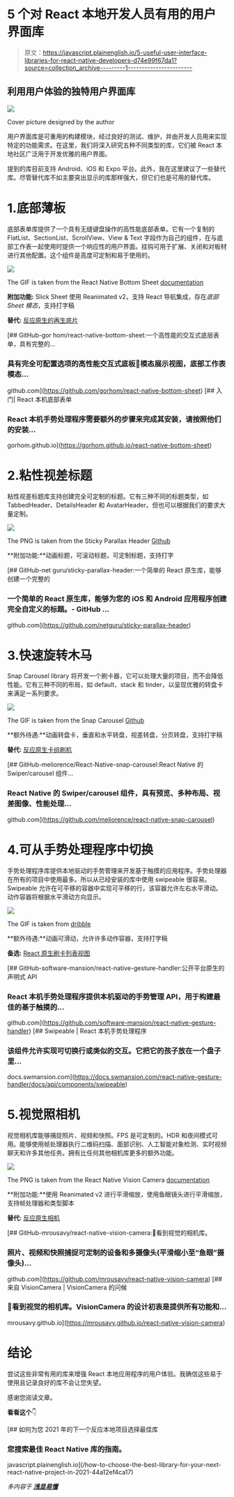 # 5 个对 React 本地开发人员有用的用户界面库

> 原文：<https://javascript.plainenglish.io/5-useful-user-interface-libraries-for-react-native-developers-d74e99f67da1?source=collection_archive---------1----------------------->

## 利用用户体验的独特用户界面库

![](img/af928014a02b9abef8b7c61aedc0dbb7.png)

Cover picture designed by the author

用户界面库是可重用的构建模块，经过良好的测试、维护，并由开发人员用来实现特定的功能需求。在这里，我们将深入研究五种不同类型的库，它们被 React 本地社区广泛用于开发优雅的用户界面。

提到的库目前支持 Android、iOS 和 Expo 平台。此外，我在这里建议了一些替代库。尽管替代库不如主要突出显示的库那样强大，但它们也是可用的替代库。

# 1.底部薄板

底部表单库提供了一个具有无缝键盘操作的高性能底部表单。它有一个复制的 FlatList、SectionList、ScrollView、View & Text 字段作为自己的组件，在与底部工作表一起使用时提供一个响应性的用户界面。挂钩可用于扩展、关闭和对板材进行其他配置。这个组件是高度可定制和易于使用的。

![](img/608efc93efd89c6bf82072ebd37826ae.png)

The GIF is taken from the React Native Bottom Sheet [documentation](https://gorhom.github.io/react-native-bottom-sheet)

**附加功能:** Slick Sheet 使用 Reanimated v2，支持 React 导航集成，存在*底部 Sheet 模态*，支持打字稿

**替代:** [反应原生的再生底片](https://github.com/osdnk/react-native-reanimated-bottom-sheet)

[](https://github.com/gorhom/react-native-bottom-sheet) [## GitHub-gor hom/react-native-bottom-sheet:一个高性能的交互式底层表单，具有完整的…

### 具有完全可配置选项的高性能交互式底板🚀模态展示视图，底部工作表模态…

github.com](https://github.com/gorhom/react-native-bottom-sheet) [](https://gorhom.github.io/react-native-bottom-sheet) [## 入门| React 本机底部表单

### React 本机手势处理程序需要额外的步骤来完成其安装，请按照他们的安装…

gorhom.github.io](https://gorhom.github.io/react-native-bottom-sheet) 

# 2.粘性视差标题

粘性视差标题库支持创建完全可定制的标题。它有三种不同的标题类型，如 TabbedHeader、DetailsHeader 和 AvatarHeader。但也可以根据我们的要求大量定制。

![](img/b6da38d35a602f0deea8577be95b76f1.png)

The PNG is taken from the Sticky Parallax Header [Github](https://github.com/netguru/sticky-parallax-header)

**附加功能:**动画标题，可滚动标题，可定制标题，支持打字

[](https://github.com/netguru/sticky-parallax-header) [## GitHub-net guru/sticky-parallax-header:一个简单的 React 原生库，能够创建一个完整的

### 一个简单的 React 原生库，能够为您的 iOS 和 Android 应用程序创建完全自定义的标题。- GitHub …

github.com](https://github.com/netguru/sticky-parallax-header) 

# 3.快速旋转木马

Snap Carousel library 将开发一个刷卡器，它可以处理大量的项目，而不会降低性能。它有三种不同的布局，如 default、stack 和 tinder，以呈现优雅的转盘卡来满足一系列要求。

![](img/3eb333b8f8c5f82c6755e3c149d4f116.png)

The GIF is taken from the Snap Carousel [Github](https://github.com/meliorence/react-native-snap-carousel)

**额外待遇:**动画转盘卡，垂直和水平转盘，视差转盘，分页转盘，支持打字稿

**替代:** [反应原生卡组刷机](https://github.com/alexbrillant/react-native-deck-swiper)

[](https://github.com/meliorence/react-native-snap-carousel) [## GitHub-meliorence/React-Native-snap-carousel:React Native 的 Swiper/carousel 组件…

### React Native 的 Swiper/carousel 组件，具有预览、多种布局、视差图像、性能处理…

github.com](https://github.com/meliorence/react-native-snap-carousel) 

# 4.可从手势处理程序中切换

手势处理程序库提供本地驱动的手势管理来开发基于触摸的应用程序。手势处理器在所有的项目中使用最多。所以从已经安装的库中使用 swipeable 很容易。Swipeable 允许在可平移的容器中实现可平移的行，该容器允许左右水平滑动。动作容器将根据水平滑动方向显示。

![](img/cd41ce2cfa77a243775a670fa9ca857e.png)

The GIF is taken from [dribble](https://dribbble.com/shots/15471187-Animated-Swipe-Icons-in-Gmail)

**额外待遇:**动画可滑动，允许许多动作容器，支持打字稿

**备选:** [React 原生刷卡列表视图](https://github.com/jemise111/react-native-swipe-list-view)

[](https://github.com/software-mansion/react-native-gesture-handler) [## GitHub-software-mansion/react-native-gesture-handler:公开平台原生的声明式 API

### React 本机手势处理程序提供本机驱动的手势管理 API，用于构建最佳的基于触摸的…

github.com](https://github.com/software-mansion/react-native-gesture-handler)  [## Swipeable | React 本机手势处理程序

### 该组件允许实现可切换行或类似的交互。它把它的孩子放在一个盘子里…

docs.swmansion.com](https://docs.swmansion.com/react-native-gesture-handler/docs/api/components/swipeable) 

# 5.视觉照相机

视觉相机库能够捕捉照片、视频和快照。FPS 是可定制的。HDR 和夜间模式可用。能够使用帧处理器执行二维码扫描、面部识别、人工智能对象检测、实时视频聊天和许多其他任务。拥有比任何其他相机库更多的额外功能。

![](img/2056564192248a2bf09da551fb158cb3.png)

The PNG is taken from the React Native Vision Camera [documentation](https://mrousavy.github.io/react-native-vision-camera/docs/guides/lifecycle)

**附加功能:**使用 Reanimated v2 进行平滑缩放，使用鱼眼镜头进行平滑缩放，支持帧处理器和类型脚本

**替代:** [反应原生相机](https://github.com/react-native-camera/react-native-camera)

[](https://github.com/mrousavy/react-native-vision-camera) [## GitHub-mrousavy/react-native-vision-camera:📸看到视觉的相机库。

### 照片、视频和快照捕捉可定制的设备和多摄像头(平滑缩小至“鱼眼”摄像头)…

github.com](https://github.com/mrousavy/react-native-vision-camera) [](https://mrousavy.github.io/react-native-vision-camera) [## 来自 VisionCamera | VisionCamera 的问候

### 📸看到视觉的相机库。VisionCamera 的设计初衷是提供所有功能和…

mrousavy.github.io](https://mrousavy.github.io/react-native-vision-camera) 

# 结论

尝试这些非常有用的库来增强 React 本地应用程序的用户体验。我确信这些易于使用且记录良好的库不会让您失望。

感谢您阅读文章。

**看看这个**👇

[](/how-to-choose-the-best-library-for-your-next-react-native-project-in-2021-44a12ef4ca17) [## 如何为您 2021 年的下一个反应本地项目选择最佳库

### 您搜索最佳 React Native 库的指南。

javascript.plainenglish.io](/how-to-choose-the-best-library-for-your-next-react-native-project-in-2021-44a12ef4ca17) 

*多内容于* [***浅显易懂***](http://plainenglish.io)